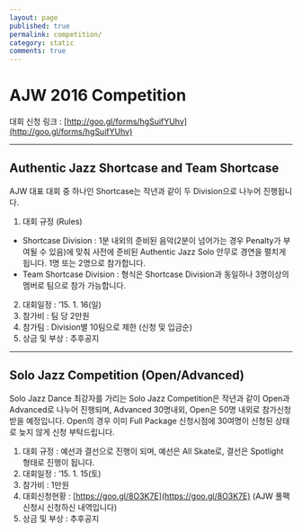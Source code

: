 ```yaml
---
layout: page
published: true
permalink: competition/
category: static
comments: true
---
```


# AJW 2016 Competition

대회 신청 링크 : [http://goo.gl/forms/hgSuifYUhv](http://goo.gl/forms/hgSuifYUhv)

---

## Authentic Jazz Shortcase and Team Shortcase

AJW 대표 대회 중 하나인 Shortcase는 작년과 같이 두 Division으로 나누어 진행됩니다.

1. 대회 규정 (Rules)
- Shortcase Division : 1분 내외의 준비된 음악(2분이 넘어가는 경우 Penalty가 부여될 수 있음)에 맞춰 사전에 준비된 Authentic Jazz Solo 안무로 경연을 펼치게 됩니다. 1명 또는 2명으로 참가합니다.
- Team Shortcase Division : 형식은 Shortcase Division과 동일하나 3명이상의 멤버로 팀으로 참가 가능합니다.
2. 대회일정 : ’15. 1. 16(일)
3. 참가비 : 팀 당 2만원
4. 참가팀 : Division별 10팀으로 제한 (신청 및 입금순)
5. 상금 및 부상 : 추후공지

---

## Solo Jazz Competition (Open/Advanced)

Solo Jazz Dance 최강자를 가리는 Solo Jazz Competition은 작년과 같이 Open과 Advanced로 나누어 진행되며, Advanced 30명내외, Open은 50명 내외로 참가신청 받을 예정입니다. Open의 경우 이미 Full Package 신청시점에 30여명이 신청된 상태로 늦지 않게 신청 부탁드립니다.

1. 대회 규정 : 예선과 결선으로 진행이 되며, 예선은 All Skate로, 결선은 Spotlight 형태로 진행이 됩니다.
2. 대회일정 : ’15. 1. 15(토)
3. 참가비 : 1만원
4. 대회신청현황 : [https://goo.gl/8O3K7E](https://goo.gl/8O3K7E) (AJW 풀팩 신청시 신청하신 내역입니다)
5. 상금 및 부상 : 추후공지
